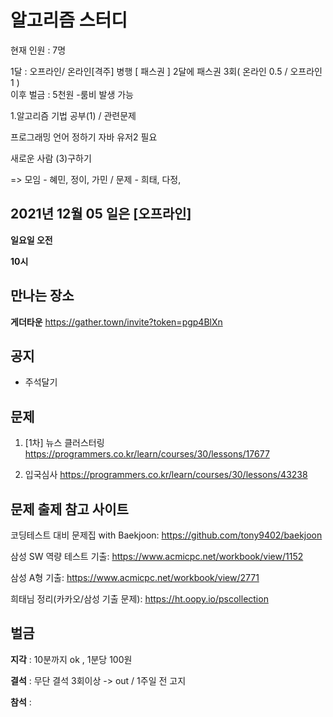 # 알고리즘 스터디

현재 인원 : 7명

1달 : 오프라인/ 온라인[격주]  병행
      [ 패스권 ]
      2달에 패스권 3회( 온라인 0.5 / 오프라인 1 )   
      이후 벌금 : 5천원
      -룸비 발생 가능

1.알고리즘 기법 공부(1) / 관련문제    

프로그래밍 언어 정하기
자바  유저2 필요

새로운 사람  (3)구하기

=> 모임 - 혜민, 정이, 가민 
 / 문제 - 희태, 다정,


## 2021년 12월 05 일은 [오프라인]

__일요일 오전__

__10시__


## 만나는 장소

__게더타운__
https://gather.town/invite?token=pgp4BlXn

## 공지

- 주석달기


## 문제

1. [1차] 뉴스 클러스터링
https://programmers.co.kr/learn/courses/30/lessons/17677

2. 입국심사
https://programmers.co.kr/learn/courses/30/lessons/43238



## 문제 출제 참고 사이트 
코딩테스트 대비 문제집 with Baekjoon: https://github.com/tony9402/baekjoon

삼성 SW 역량 테스트 기출: https://www.acmicpc.net/workbook/view/1152

삼성 A형 기출: https://www.acmicpc.net/workbook/view/2771

희태님 정리(카카오/삼성 기출 문제): https://ht.oopy.io/pscollection


## 벌금
__지각__ :  10분까지 ok , 1분당 100원

__결석__ : 무단 결석 3회이상  -> out / 1주일 전 고지

__참석__ : 
